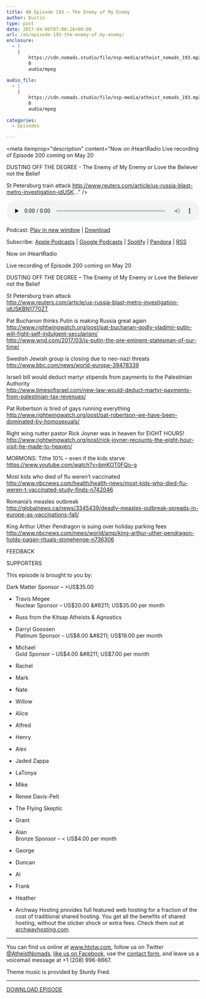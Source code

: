 ```yaml
---
title: AN Episode 193 – The Enemy of My Enemy
author: Dustin
type: post
date: 2017-04-06T07:00:28+00:00
url: /an/episode-193-the-enemy-of-my-enemy/
enclosure:
  - |
    |
        https://cdn.nomads.studio/file/nsp-media/atheist_nomads_193.mp3
        0
        audio/mpeg
        
audio_file:
  - |
    |
        https://cdn.nomads.studio/file/nsp-media/atheist_nomads_193.mp3
        0
        audio/mpeg
        
categories:
  - Episodes

---
```

<div itemscope itemtype="http://schema.org/AudioObject">
  <meta itemprop="name" content=" episode 193 &#8211; The Enemy of My Enemy" />
  
  <meta itemprop="uploadDate" content="2017-04-06T01:00:28-06:00" />
  
  <meta itemprop="encodingFormat" content="audio/mpeg" />
  
  <meta itemprop="description" content="Now on iHeartRadio
Live recording of Episode 200 coming on May 20

DUSTING OFF THE DEGREE - The Enemy of My Enemy or Love the Believer not the Belief

St Petersburg train attack
http://www.reuters.com/article/us-russia-blast-metro-investigation-idUSK..." />
  
  <meta itemprop="contentUrl" content="https://dts.podtrac.com/redirect.mp3/cdn.nomads.studio/file/nsp-media/atheist_nomads_193.mp3" />
  </p> 
  
  <div class="powerpress_player" id="powerpress_player_8456">
    <audio class="wp-audio-shortcode" id="audio-1512-200" preload="none" style="width: 100%;" controls="controls"><source type="audio/mpeg" src="https://dts.podtrac.com/redirect.mp3/cdn.nomads.studio/file/nsp-media/atheist_nomads_193.mp3?_=200" /><a href="https://dts.podtrac.com/redirect.mp3/cdn.nomads.studio/file/nsp-media/atheist_nomads_193.mp3">https://dts.podtrac.com/redirect.mp3/cdn.nomads.studio/file/nsp-media/atheist_nomads_193.mp3</a></audio>
  </div>
</div>

<p class="powerpress_links powerpress_links_mp3">
  Podcast: <a href="https://dts.podtrac.com/redirect.mp3/cdn.nomads.studio/file/nsp-media/atheist_nomads_193.mp3" class="powerpress_link_pinw" target="_blank" title="Play in new window" onclick="return powerpress_pinw('https://htotw.com/?powerpress_pinw=1512-podcast');" rel="nofollow">Play in new window</a> | <a href="https://dts.podtrac.com/redirect.mp3/cdn.nomads.studio/file/nsp-media/atheist_nomads_193.mp3" class="powerpress_link_d" title="Download" rel="nofollow" download="atheist_nomads_193.mp3">Download</a>
</p>

<p class="powerpress_links powerpress_subscribe_links">
  Subscribe: <a href="https://podcasts.apple.com/us/podcast/humanists-take-on-the-world/id530050098?mt=2&ls=1" class="powerpress_link_subscribe powerpress_link_subscribe_itunes" target="_blank" title="Subscribe on Apple Podcasts" rel="nofollow">Apple Podcasts</a> | <a href="https://www.google.com/podcasts?feed=aHR0cDovL2F0aGVpc3Rub21hZHMubGlic3luLmNvbS9yc3M%3D" class="powerpress_link_subscribe powerpress_link_subscribe_googleplay" target="_blank" title="Subscribe on Google Podcasts" rel="nofollow">Google Podcasts</a> | <a href="https://open.spotify.com/show/3LzK2xZGike6Tc1GEMtMbr?si=LieN9SNuTpq96smuaUsH8A" class="powerpress_link_subscribe powerpress_link_subscribe_spotify" target="_blank" title="Subscribe on Spotify" rel="nofollow">Spotify</a> | <a href="https://www.pandora.com/podcast/atheist-nomads/PC:10122?corr=62071012&part=ug" class="powerpress_link_subscribe powerpress_link_subscribe_pandora" target="_blank" title="Subscribe on Pandora" rel="nofollow">Pandora</a> | <a href="https://htotw.com/feed/podcast/" class="powerpress_link_subscribe powerpress_link_subscribe_rss" target="_blank" title="Subscribe via RSS" rel="nofollow">RSS</a>
</p>

<CENTER>
</CENTER>Now on iHeartRadio

  
Live recording of Episode 200 coming on May 20

DUSTING OFF THE DEGREE &#8211; The Enemy of My Enemy or Love the Believer not the Belief

St Petersburg train attack  
<http://www.reuters.com/article/us-russia-blast-metro-investigation-idUSKBN1770ZT>

Pat Buchanon thinks Putin is making Russia great again  
<http://www.rightwingwatch.org/post/pat-buchanan-godly-vladimir-putin-will-fight-self-indulgent-secularism/>  
<http://www.wnd.com/2017/03/is-putin-the-pre-eminent-statesman-of-our-time/>

Swedish Jewish group is closing due to neo-nazi threats  
<http://www.bbc.com/news/world-europe-39478339>

Israeli bill would deduct martyr stipends from payments to the Palestinian Authority  
 <http://www.timesofisrael.com/new-law-would-deduct-martyr-payments-from-palestinian-tax-revenues/>

Pat Robertson is tired of gays running everything  
 <http://www.rightwingwatch.org/post/pat-robertson-we-have-been-dominated-by-homosexuals/>

Right wing nutter pastor Rick Joyner was in heaven for EIGHT HOURS!  
 <http://www.rightwingwatch.org/post/rick-joyner-recounts-the-eight-hour-visit-he-made-to-heaven/>

MORMONS: Tithe 10% &#8211; even if the kids starve  
<https://www.youtube.com/watch?v=bmKOT0FQo-g>

Most kids who died of flu weren’t vaccinated  
 <http://www.nbcnews.com/health/health-news/most-kids-who-died-flu-weren-t-vaccinated-study-finds-n742046>

Romania’s measles outbreak  
 <http://globalnews.ca/news/3345439/deadly-measles-outbreak-spreads-in-europe-as-vaccinations-fall/>

King Arthur Uther Pendragon is suing over holiday parking fees  
 <http://www.nbcnews.com/news/world/amp/king-arthur-uther-pendragon-holds-pagan-rituals-stonehenge-n736306>

FEEDBACK

SUPPORTERS

This episode is brought to you by:

Dark Matter Sponsor &#8211; >US$35.00  
* Travis Megee  
Nuclear Sponsor &#8211; US$20.00 &#8211; US$35.00 per month  
* Russ from the Kitsap Atheists & Agnostics  
* Darryl Goossen  
Platinum Sponsor &#8211; US$8.00 &#8211; US$19.00 per month  
* Michael  
Gold Sponsor &#8211; US$4.00 &#8211; US$7.00 per month  
* Rachel  
* Mark  
* Nate  
* Willow  
* Alice  
* Alfred  
* Henry  
* Alex  
* Jaded Zappa  
* LaTonya  
* Mike  
* Renee Davis-Pelt  
* The Flying Skeptic  
* Grant  
* Alan  
Bronze Sponsor &#8211; < US$4.00 per month  
* George  
* Duncan  
* Al  
* Frank  
* Heather

* Archway Hosting provides full featured web hosting for a fraction of the cost of traditional shared hosting. You get all the benefits of shared hosting, without the sticker shock or extra fees. Check them out at <a href="http://archwayhosting.com/" target="_blank" rel="noopener">archwayhosting.com</a>.

<hr width="500" />

You can find us online at <a href="https://www.htotw.com/" target="_blank" rel="noopener">www.htotw.com</a>, follow us on Twitter <a href="https://htotw.com/twitter" target="_blank" rel="noopener">@AtheistNomads</a>, <a href="https://htotw.com/facebook" target="_blank" rel="noopener">like us on Facebook</a>, use the [contact form](https://htotw.com/contact), and leave us a voicemail message at +1 (208) 996-8667.

Theme music is provided by Sturdy Fred.

<hr width="”500”" />

<a href="https://dts.podtrac.com/redirect.mp3/cdn.nomads.studio/file/nsp-media/atheist_nomads_193.mp3" target="_blank" rel="noopener">DOWNLOAD EPISODE</a>